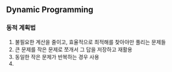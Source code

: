 <h2>Dynamic Programming</h2>
<h3>동적 계획법</h3>

1. 불필요한 계산을 줄이고, 효율적으로 최적해를 찾아야만 풀리는 문제들
2. 큰 문제를 작은 문제로 쪼개서 그 답을 저장하고 재활용
3. 동일한 작은 문제가 반복하는 경우 사용
4. 
